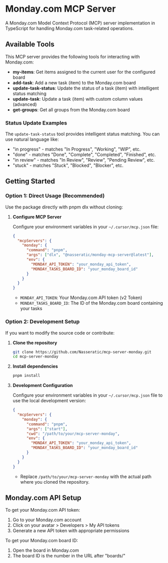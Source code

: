 # Monday.com MCP Server

A Monday.com Model Context Protocol (MCP) server implementation in TypeScript for handling Monday.com task-related operations.

## Available Tools

This MCP server provides the following tools for interacting with Monday.com:

- **my-items**: Get items assigned to the current user for the configured board
- **add-task**: Add a new task (item) to the Monday.com board
- **update-task-status**: Update the status of a task (item) with intelligent status matching
- **update-task**: Update a task (item) with custom column values (advanced)
- **get-groups**: Get all groups from the Monday.com board

### Status Update Examples

The `update-task-status` tool provides intelligent status matching. You can use natural language like:

- "in progress" - matches "In Progress", "Working", "WIP", etc.
- "done" - matches "Done", "Complete", "Completed", "Finished", etc.
- "in review" - matches "In Review", "Review", "Pending Review", etc.
- "stuck" - matches "Stuck", "Blocked", "Blocker", etc.

## Getting Started

### Option 1: Direct Usage (Recommended)

Use the package directly with pnpm dlx without cloning:

1. **Configure MCP Server**

   Configure your environment variables in your `~/.cursor/mcp.json` file:

   ```json
   {
     "mcpServers": {
       "monday": {
         "command": "pnpm",
         "args": ["dlx", "@nasseratic/monday-mcp-server@latest"],
         "env": {
           "MONDAY_API_TOKEN": "your_monday_api_token",
           "MONDAY_TASKS_BOARD_ID": "your_monday_board_id"
         }
       }
     }
   }
   ```

   - `MONDAY_API_TOKEN`: Your Monday.com API token (v2 Token)
   - `MONDAY_TASKS_BOARD_ID`: The ID of the Monday.com board containing your tasks

### Option 2: Development Setup

If you want to modify the source code or contribute:

1. **Clone the repository**

   ```bash
   git clone https://github.com/Nasseratic/mcp-server-monday.git
   cd mcp-server-monday
   ```

2. **Install dependencies**

   ```bash
   pnpm install
   ```

3. **Development Configuration**

   Configure your environment variables in your `~/.cursor/mcp.json` file to use the local development version:

   ```json
   {
     "mcpServers": {
       "monday": {
         "command": "pnpm",
         "args": ["start"],
         "cwd": "/path/to/your/mcp-server-monday",
         "env": {
           "MONDAY_API_TOKEN": "your_monday_api_token",
           "MONDAY_TASKS_BOARD_ID": "your_monday_board_id"
         }
       }
     }
   }
   ```

   - Replace `/path/to/your/mcp-server-monday` with the actual path where you cloned the repository.

## Monday.com API Setup

To get your Monday.com API token:

1. Go to your Monday.com account
2. Click on your avatar > Developers > My API tokens
3. Generate a new API token with appropriate permissions

To get your Monday.com board ID:

1. Open the board in Monday.com
2. The board ID is the number in the URL after "boards/"
